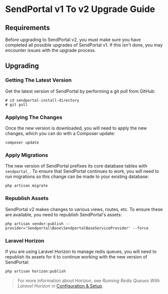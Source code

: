 # SendPortal v1 To v2 Upgrade Guide

## Requirements
Before upgrading to SendPortal v2, you must make sure you have completed all possible upgrades of SendPortal v1. If this isn't done, you may encounter issues with the upgrade process.

## Upgrading

### Getting The Latest Version
Get the latest version of SendPortal by performing a git pull from GitHub:

```
# cd sendportal-install-directory
# git pull
```

### Applying The Changes
Once the new version is downloaded, you will need to apply the new changes, which you can do with a Composer update:

```
composer update
```

### Apply Migrations
The new version of SendPortal prefixes its core database tables with `sendportal_`. To ensure that SendPortal continues to work, you will need to run migrations so this change can be made to your existing database:

```
php artisan migrate
```

### Republish Assets
SendPortal v2 makes changes to various views, routes, etc. To ensure these are available, you need to republish SendPortal's assets:

```
php artisan vendor:publish --provider='Sendportal\Base\SendportalBaseServiceProvider' --force
```

### Laravel Horizon
If you are using Laravel Horizon to manage redis queues, you will need to republish its assets for it to continue working with the new version of SendPortal:

```
php artisan horizon:publish
```

> For more information about Horizon, see _Running Redis Queues With Laravel Horizon_ in [Configuration & Setup](/docs/getting-started/configuration-and-setup).
